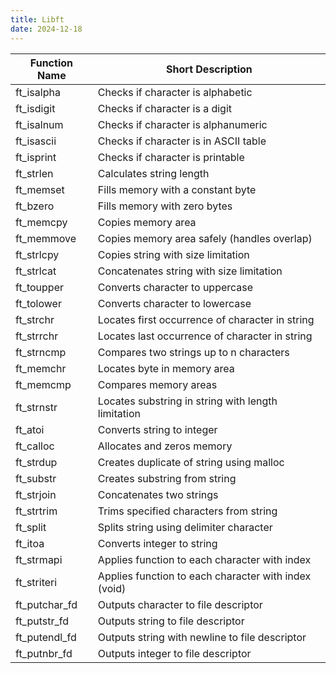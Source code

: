 ```yaml
---
title: Libft
date: 2024-12-18
---
```


| Function Name | Short Description                                    |
| ------------- | ---------------------------------------------------- |
| ft_isalpha    | Checks if character is alphabetic                    |
| ft_isdigit    | Checks if character is a digit                       |
| ft_isalnum    | Checks if character is alphanumeric                  |
| ft_isascii    | Checks if character is in ASCII table                |
| ft_isprint    | Checks if character is printable                     |
| ft_strlen     | Calculates string length                             |
| ft_memset     | Fills memory with a constant byte                    |
| ft_bzero      | Fills memory with zero bytes                         |
| ft_memcpy     | Copies memory area                                   |
| ft_memmove    | Copies memory area safely (handles overlap)          |
| ft_strlcpy    | Copies string with size limitation                   |
| ft_strlcat    | Concatenates string with size limitation             |
| ft_toupper    | Converts character to uppercase                      |
| ft_tolower    | Converts character to lowercase                      |
| ft_strchr     | Locates first occurrence of character in string      |
| ft_strrchr    | Locates last occurrence of character in string       |
| ft_strncmp    | Compares two strings up to n characters              |
| ft_memchr     | Locates byte in memory area                          |
| ft_memcmp     | Compares memory areas                                |
| ft_strnstr    | Locates substring in string with length limitation   |
| ft_atoi       | Converts string to integer                           |
| ft_calloc     | Allocates and zeros memory                           |
| ft_strdup     | Creates duplicate of string using malloc             |
| ft_substr     | Creates substring from string                        |
| ft_strjoin    | Concatenates two strings                             |
| ft_strtrim    | Trims specified characters from string               |
| ft_split      | Splits string using delimiter character              |
| ft_itoa       | Converts integer to string                           |
| ft_strmapi    | Applies function to each character with index        |
| ft_striteri   | Applies function to each character with index (void) |
| ft_putchar_fd | Outputs character to file descriptor                 |
| ft_putstr_fd  | Outputs string to file descriptor                    |
| ft_putendl_fd | Outputs string with newline to file descriptor       |
| ft_putnbr_fd  | Outputs integer to file descriptor                   |

